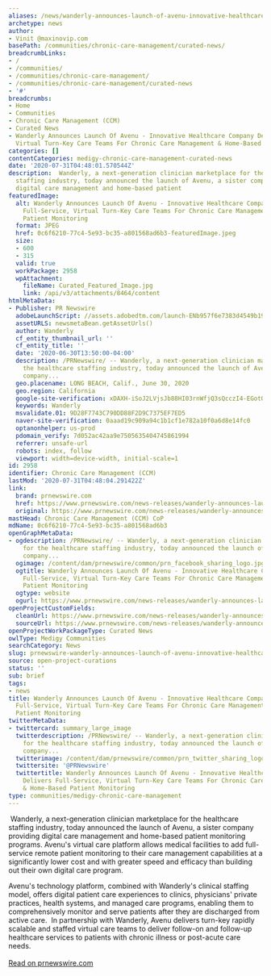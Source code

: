 ```yaml
---
aliases: /news/wanderly-announces-launch-of-avenu-innovative-healthcare-company-delivers-full-service-virtual-turn-key-care-teams-for-chronic-care-management-home-based-patient-monitoring
archetype: news
author:
- Vinit @maxinovip.com
basePath: /communities/chronic-care-management/curated-news/
breadcrumbLinks:
- /
- /communities/
- /communities/chronic-care-management/
- /communities/chronic-care-management/curated-news
- '#'
breadcrumbs:
- Home
- Communities
- Chronic Care Management (CCM)
- Curated News
- Wanderly Announces Launch Of Avenu - Innovative Healthcare Company Delivers Full-Service,
  Virtual Turn-Key Care Teams For Chronic Care Management & Home-Based Patient Monitoring
categories: []
contentCategories: medigy-chronic-care-management-curated-news
date: '2020-07-31T04:48:01.570544Z'
description:  Wanderly, a next-generation clinician marketplace for the healthcare
  staffing industry, today announced the launch of Avenu, a sister company providing
  digital care management and home-based patient
featuredImage:
  alt: Wanderly Announces Launch Of Avenu - Innovative Healthcare Company Delivers
    Full-Service, Virtual Turn-Key Care Teams For Chronic Care Management & Home-Based
    Patient Monitoring
  format: JPEG
  href: 0c6f6210-77c4-5e93-bc35-a801568ad6b3-featuredImage.jpeg
  size:
  - 600
  - 315
  valid: true
  workPackage: 2958
  wpAttachment:
    fileName: Curated_Featured_Image.jpg
    link: /api/v3/attachments/8464/content
htmlMetaData:
- Publisher: PR Newswire
  adobeLaunchScript: //assets.adobedtm.com/launch-ENb957f6e7383d4549b191e1190ed5476e.min
  assetURLS: newsmetaBean.getAssetUrls()
  author: Wanderly
  cf_entity_thumbnail_url: ''
  cf_entity_title: ''
  date: '2020-06-30T13:50:00-04:00'
  description: /PRNewswire/ -- Wanderly, a next-generation clinician marketplace for
    the healthcare staffing industry, today announced the launch of Avenu, a sister
    company...
  geo.placename: LONG BEACH, Calif., June 30, 2020
  geo.region: California
  google-site-verification: xDAXH-iSoJ2LVjsJb88HI03rnWfjQ3sQcczI4-EGotQ
  keywords: Wanderly
  msvalidate.01: 9D28F7743C790DD88F2D9C7375EF7ED5
  naver-site-verification: 0aaad19c909a94c1b1cf1e782a10f0a6d8e14fc0
  optanonhelper: us-prod
  pdomain_verify: 7d052ac42aa9e7505635404745861994
  referrer: unsafe-url
  robots: index, follow
  viewport: width=device-width, initial-scale=1
id: 2958
identifier: Chronic Care Management (CCM)
lastMod: '2020-07-31T04:48:04.291422Z'
link:
  brand: prnewswire.com
  href: https://www.prnewswire.com/news-releases/wanderly-announces-launch-of-avenu---innovative-healthcare-company-delivers-full-service-virtual-turn-key-care-teams-for-chronic-care-management--home-based-patient-monitoring-301086157.html
  original: https://www.prnewswire.com/news-releases/wanderly-announces-launch-of-avenu---innovative-healthcare-company-delivers-full-service-virtual-turn-key-care-teams-for-chronic-care-management--home-based-patient-monitoring-301086157.html
mastHead: Chronic Care Management (CCM) CoP
mdName: 0c6f6210-77c4-5e93-bc35-a801568ad6b3
openGraphMetaData:
- ogdescription: /PRNewswire/ -- Wanderly, a next-generation clinician marketplace
    for the healthcare staffing industry, today announced the launch of Avenu, a sister
    company...
  ogimage: /content/dam/prnewswire/common/prn_facebook_sharing_logo.jpg
  ogtitle: Wanderly Announces Launch Of Avenu - Innovative Healthcare Company Delivers
    Full-Service, Virtual Turn-Key Care Teams For Chronic Care Management & Home-Based
    Patient Monitoring
  ogtype: website
  ogurl: https://www.prnewswire.com/news-releases/wanderly-announces-launch-of-avenu---innovative-healthcare-company-delivers-full-service-virtual-turn-key-care-teams-for-chronic-care-management--home-based-patient-monitoring-301086157.html
openProjectCustomFields:
  cleanUrl: https://www.prnewswire.com/news-releases/wanderly-announces-launch-of-avenu---innovative-healthcare-company-delivers-full-service-virtual-turn-key-care-teams-for-chronic-care-management--home-based-patient-monitoring-301086157.html
  sourceUrl: https://www.prnewswire.com/news-releases/wanderly-announces-launch-of-avenu---innovative-healthcare-company-delivers-full-service-virtual-turn-key-care-teams-for-chronic-care-management--home-based-patient-monitoring-301086157.html
openProjectWorkPackageType: Curated News
owlType: Medigy Communities
searchCategory: News
slug: prnewswire-wanderly-announces-launch-of-avenu-innovative-healthcare-company-delivers-full-service-virtual-turn-key-care-teams-for-chronic-care-management-home-based-patient-monitoring
source: open-project-curations
status: ''
sub: brief
tags:
- news
title: Wanderly Announces Launch Of Avenu - Innovative Healthcare Company Delivers
  Full-Service, Virtual Turn-Key Care Teams For Chronic Care Management & Home-Based
  Patient Monitoring
twitterMetaData:
- twittercard: summary_large_image
  twitterdescription: /PRNewswire/ -- Wanderly, a next-generation clinician marketplace
    for the healthcare staffing industry, today announced the launch of Avenu, a sister
    company...
  twitterimage: /content/dam/prnewswire/common/prn_twitter_sharing_logo.png
  twittersite: '@PRNewswire'
  twittertitle: Wanderly Announces Launch Of Avenu - Innovative Healthcare Company
    Delivers Full-Service, Virtual Turn-Key Care Teams For Chronic Care Management
    & Home-Based Patient Monitoring
type: communities/medigy-chronic-care-management
---
```


<p>&nbsp;Wanderly, a next-generation clinician marketplace for the healthcare staffing industry, today announced the launch of Avenu, a sister company providing digital care management and home-based patient monitoring programs. Avenu's virtual care platform allows medical facilities to add full-service remote patient monitoring to their care management capabilities at a significantly lower cost and with greater speed and efficacy than building out their own digital care program.&nbsp;</p><p>Avenu's technology platform, combined with Wanderly's clinical staffing model, offers digital patient care experiences to clinics, physicians' private practices, health systems, and managed care programs, enabling them to comprehensively monitor and serve patients after they are discharged from active care.&nbsp; In partnership with Wanderly, Avenu delivers turn-key rapidly scalable and staffed virtual care teams to deliver follow-on and follow-up healthcare services to patients with chronic illness or post-acute care needs.<br><br><a href="https://www.prnewswire.com/news-releases/wanderly-announces-launch-of-avenu---innovative-healthcare-company-delivers-full-service-virtual-turn-key-care-teams-for-chronic-care-management--home-based-patient-monitoring-301086157.html">Read on prnewswire.com</a></p>